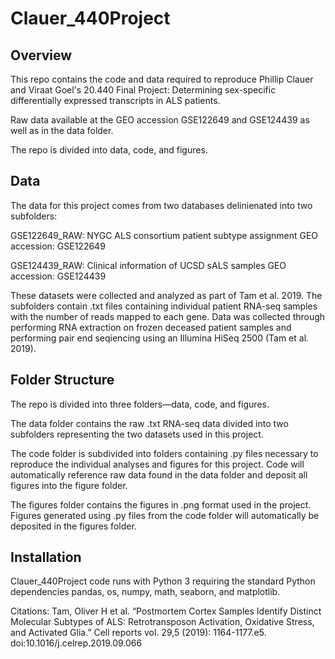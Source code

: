 # Clauer_440Project

Overview
------------------------------------
This repo contains the code and data required to reproduce Phillip Clauer and Viraat Goel's 20.440 Final Project: Determining sex-specific differentially expressed transcripts in ALS patients.

Raw data available at the GEO accession GSE122649 and GSE124439 as well as in the data folder.

The repo is divided into data, code, and figures.

Data
------------------------------------
The data for this project comes from two databases delinienated into two subfolders: 

  GSE122649_RAW: NYGC ALS consortium patient subtype assignment GEO accession: GSE122649
  
  GSE124439_RAW: Clinical information of UCSD sALS samples GEO accession: GSE124439
  
These datasets were collected and analyzed as part of Tam et al. 2019. The subfolders contain .txt files containing individual patient RNA-seq samples with the number of reads mapped to each gene. Data was collected through performing RNA extraction on frozen deceased patient samples and performing pair end seqiencing using an Illumina HiSeq 2500 (Tam et al. 2019). 

Folder Structure
------------------------------------
The repo is divided into three folders—data, code, and figures. 

The data folder contains the raw .txt RNA-seq data divided into two subfolders representing the two datasets used in this project. 

The code folder is subdivided into folders containing .py files necessary to reproduce the individual analyses and figures for this project. Code will automatically reference raw data found in the data folder and deposit all figures into the figure folder.

The figures folder contains the figures in .png format used in the project. Figures generated using .py files from the code folder will automatically be deposited in the figures folder. 

Installation
------------------------------------
Clauer_440Project code runs with Python 3 requiring the standard Python dependencies pandas, os, numpy, math, seaborn, and matplotlib. 

Citations:
Tam, Oliver H et al. “Postmortem Cortex Samples Identify Distinct Molecular Subtypes of ALS: Retrotransposon Activation, Oxidative Stress, and Activated Glia.” Cell reports vol. 29,5 (2019): 1164-1177.e5. doi:10.1016/j.celrep.2019.09.066
